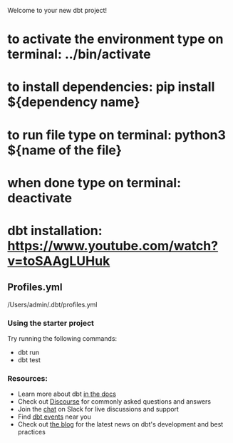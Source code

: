 Welcome to your new dbt project!

# to activate the environment type on terminal: ../bin/activate

# to install dependencies: pip install ${dependency name}

# to run file type on terminal: python3 ${name of the file}

# when done type on terminal: deactivate

# dbt installation: https://www.youtube.com/watch?v=toSAAgLUHuk

## Profiles.yml

/Users/admin/.dbt/profiles.yml

### Using the starter project

Try running the following commands:

- dbt run
- dbt test

### Resources:

- Learn more about dbt [in the docs](https://docs.getdbt.com/docs/introduction)
- Check out [Discourse](https://discourse.getdbt.com/) for commonly asked questions and answers
- Join the [chat](https://community.getdbt.com/) on Slack for live discussions and support
- Find [dbt events](https://events.getdbt.com) near you
- Check out [the blog](https://blog.getdbt.com/) for the latest news on dbt's development and best practices
